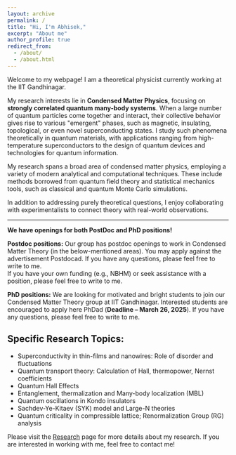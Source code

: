 ```yaml
---
layout: archive
permalink: /
title: "Hi, I'm Abhisek,"
excerpt: "About me"
author_profile: true
redirect_from: 
  - /about/
  - /about.html
---
```


Welcome to my webpage! I am a theoretical physicist currently working at the IIT Gandhinagar.

My research interests lie in **Condensed Matter Physics**, focusing on **strongly correlated quantum many-body systems**. When a large number of quantum particles come together and interact, their collective behavior gives rise to various "emergent" phases, such as magnetic, insulating, topological, or even novel superconducting states. I study such phenomena theoretically in quantum materials, with applications ranging from high-temperature superconductors to the design of quantum devices and technologies for quantum information.

My research spans a broad area of condensed matter physics, employing a variety of modern analytical and computational techniques. These include methods borrowed from quantum field theory and statistical mechanics tools, such as classical and quantum Monte Carlo simulations.

In addition to addressing purely theoretical questions, I enjoy collaborating with experimentalists to connect theory with real-world observations.

---

**We have openings for both PostDoc and PhD positions!** 

**Postdoc positions:** Our group has postdoc openings to work in Condensed Matter Theory (in the below-mentioned areas). You may apply against the advertisement Postdocad. If you have any questions, please feel free to write to me. <br>
If you have your own funding (e.g., NBHM) or seek assistance with a position, please feel free to write to me.

**PhD positions:** We are looking for motivated and bright students to join our Condensed Matter Theory group at IIT Gandhinagar. Interested students are encouraged to apply here PhDad (**Deadline – March 26, 2025**). If you have any questions, please feel free to write to me.

## Specific Research Topics:

* Superconductivity in thin-films and nanowires: Role of disorder and fluctuations
* Quantum transport theory: Calculation of Hall, thermopower, Nernst coefficients
* Quantum Hall Effects
* Entanglement, thermalization and Many-body localization (MBL)
* Quantum oscillations in Kondo insulators  
* Sachdev-Ye-Kitaev (SYK) model and Large-N theories  
* Quantum criticality in compressible lattice; Renormalization Group (RG) analysis

Please visit the <a href="https://abhisekphy.github.io/portfolio/"> Research</a> page for more details about my research. If you are interested in working with me, feel free to contact me!
